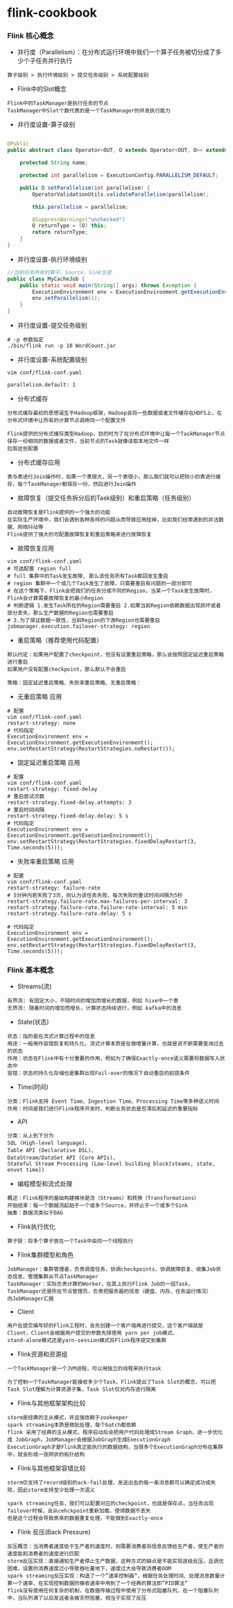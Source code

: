 # flink-cookbook

### Flink 核心概念

- 并行度（Parallelism）：在分布式运行环境中我们一个算子任务被切分成了多少个子任务并行执行

```text
算子级别 > 执行环境级别 > 提交任务级别 > 系统配置级别
```

- Flink中的Slot概念

```text
Flink中的TaskManager是执行任务的节点
TaskManager中Slot个数代表的是一个TaskManager的并发执行能力
```

- 并行度设置-算子级别

```java

@Public
public abstract class Operator<OUT, O extends Operator<OUT, O>> extends DataSet<OUT> {

    protected String name;

    protected int parallelism = ExecutionConfig.PARALLELISM_DEFAULT;

    public O setParallelism(int parallelism) {
        OperatorValidationUtils.validateParallelism(parallelism);

        this.parallelism = parallelism;

        @SuppressWarnings("unchecked")
        O returnType = (O) this;
        return returnType;
    }
}
```

- 并行度设置-执行环境级别

```java
//当前任务所有的算子、Source、Sink生效
public class MyCacheJob {
    public static void main(String[] args) throws Exception {
        ExecutionEnvironment env = ExecutionEnvironment.getExecutionEnvironment();
        env.setParallelism(1);
    }
}
```

- 并行度设置-提交任务级别

```shell
# -p 参数指定
./bin/flink run -p 10 WordCount.jar
```

- 并行度设置-系统配置级别

```shell
vim conf/flink-conf.yaml

parallelism.default: 1
```

- 分布式缓存

```text
分布式缓存最初的思想诞生于Hadoop框架，Hadoop会将一些数据或者文件缓存在HDFS上，在分布式环境中让所有的计算节点调用同一个配置文件

Flink提供的分布式缓存类型Hadoop，目的时为了在分布式环境中让每一个TaskManager节点保存一份相同的数据或者文件，当前节点的Task就像读取本地文件一样
拉取这些配置

```

- 分布式缓存应用

```text
表与表进行Join操作时，如果一个表很大，另一个表很小，那么我们就可以把较小的表进行缓存，每个TaskManager都保存一份，然后进行Join操作
```

- 故障恢复（提交任务拆分后的Task级别）和重启策略（任务级别）

```text
自动故障恢复是Flink提供的一个强大的功能
在实际生产环境中，我们会遇到各种各样的问题从而导致应用挂掉，比如我们经常遇到的非法数据、网络抖动等
Flink提供了强大的可配置故障恢复和重启策略来进行故障恢复
```

- 故障恢复应用

```shell
vim conf/flink-conf.yaml
# 可选配置 region full
# full 集群中的Task发生故障, 那么该任务所有Task都回发生重启
# region 集群中一个或几个Task发生了故障，只需要重启有问题的一部分即可
# 在这个策略下，Flink会把我们的任务分成不同的Region，当某一个Task发生故障时，Flink会计算需要故障恢复的最小Region
# 判断逻辑 1.发生Task所在的Region需要重启 2.如果当前Region依赖数据出现损坏或者部分丢失，那么生产数据的Region也需要重启
# 3.为了保证数据一致性，当前Region的下游Region也需要重启
jobmanager.execution.failover-strategy: region
```

- 重启策略（推荐使用代码配置）

```text
默认约定：如果用户配置了checkpoint，但没有设置重启策略，那么会按照固定延迟重启策略进行重启
如果用户没有配置checkpoint，那么默认不会重启

策略：固定延迟重启策略、失败率重启策略、无重启策略：
```

- 无重启策略 应用

```shell
# 配置
vim conf/flink-conf.yaml
restart-strategy: none
# 代码指定
ExecutionEnvironment env = ExecutionEnvironment.getExecutionEnvironment();
env.setRestartStrategy(RestartStrategies.noRestart());
```

- 固定延迟重启策略 应用

```shell
# 配置
vim conf/flink-conf.yaml
restart-strategy: fixed-delay
# 重启尝试次数
restart-strategy.fixed-delay.attempts: 3
# 重启时间间隔
restart-strategy.fixed-delay.delay: 5 s
# 代码指定
ExecutionEnvironment env = ExecutionEnvironment.getExecutionEnvironment();
env.setRestartStrategy(RestartStrategies.fixedDelayRestart(3, Time.seconds(5)));
```

- 失败率重启策略 应用

```shell
# 配置
vim conf/flink-conf.yaml
restart-strategy: failure-rate
# 5分钟内若失败了3次，则认为该任务失败，每次失败的重试时间间隔为5秒
restart-strategy.failure-rate.max-failures-per-interval: 3
restart-strategy.failure-rate.failure-rate-interval: 5 min
restart-strategy.failure-rate.delay: 5 s

# 代码指定
ExecutionEnvironment env = ExecutionEnvironment.getExecutionEnvironment();
env.setRestartStrategy(RestartStrategies.fixedDelayRestart(3, Time.seconds(5)));
```

### Flink 基本概念

- Streams(流)

```text
有界流: 有固定大小，不随时间的增加而增长的数据，例如 hive中一个表
无界流: 随着时间的增加而增长，计算状态持续进行，例如 kafka中的消息
```

- State(状态)

```text
状态：指的是在流式计算过程中的信息
用途：一般用作容错恢复和持久化，流式计算本质是在做增量计算，也就是说不断需要查询过去的状态
作用：状态在Flink中有十分重要的作用，例如为了确保Exactly-once语义需要将数据写入状态中
容错：状态的持久化存储也是集群出现Fail-over的情况下自动重启的前提条件
```

- Time(时间)

```text
分类：Flink支持 Event Time、Ingestion Time、Processing Time等多种语义时间
作用：时间是我们进行Flink程序开发时，判断业务状态是否滞后和延迟的重要指标
```

- API

```text
分类：从上到下分为 
SQL (High-level language)、
Table API (Declarative DSL)、
DataStream/DataSet API (Core APIs)、
Stateful Stream Processing (Low-level building block[steams, state, envet time])
```

- 编程模型和流式处理

```text
概述：Flink程序的基础构建模块是流（Streams）和转换（Transformations）
开始结束：每一个数据流起始于一个或多个Source，并终止于一个或多个Sink
抽象：数据流类似于DAG
```

- Flink执行优化

```text
算子链：将多个算子放在一个Task中由同一个线程执行
```

- Flink集群模型和角色

```text
JobManager：集群管理者，负责调度任务，协调checkpoints、协调故障恢复、收集Job状态信息、管理集群从节点TaskManager
TaskManager：实际负责计算的Worker，在其上执行Flink Job的一组Task，TaskManager还是所在节点管理员，负责把服务器的信息（硬盘、内存、任务运行情况）
向JobManager汇报
```

- Client

```text
用户在提交编写好的Flink工程时，会先创建一个客户端再进行提交，这个客户端就是Client，Client会根据用户提交的参数先择使用 yarn per job模式、
stand-alone模式还是yarn-session模式将Flink程序提交到集群
```

- Flink资源和资源组

```text
一个TaskManager是一个JVM进程，可以用独立的线程来执行task

为了控制一个TaskManager能接收多少个Task，Flink提出了Task Slot的概念，可以把Task Slot理解为计算资源子集，Task Slot仅对内存进行隔离
```

- Flink与其他框架架构比较

```text
storm是经典的主从模式，并且强依赖于zookeeper
spark streaming本质是微批处理，每个batch都依赖
flink 采用了经典的主从模式，程序启动后会把用户代码处理成Stream Graph，进一步优化成 JobGraph，JobManager会根据JobGraph生成ExecutionGraph
ExecutionGraph才是Flink真正能执行的数据结构，当很多个ExecutionGraph分布在集群中，就会形成一张网状的拓扑结构
```

- Flink与其他框架容错比较

```text
storm仅支持了record级别的ack-fail处理，发送出去的每一条消息都可以确定成功或失败，因此storm支持至少处理一次语义

spark streaming任务，我们可以配置对应的checkpoint，也就是保存点，当任务出现failover时候，会从cehckpoint重新加载，使得数据不丢失
但是这个过程会导致原来的数据重复处理，不能做到Exactly-once
```

- Flink 反压(Back Pressure)

```text
反压概念：当消费者速度低于生产者的速度时，则需要消费者将信息反馈给生产者，使生产者的速度能和消费者的速度进行匹配
storm反压实现：直接通知生产者停止生产数据，这种方式的缺点是不能实现逐级反压，且调优困难，设置的消费速度过小导致吞吐量地下，速度过大会导致消费者OOM
spark streaming反压实现：构造了一个”速率控制器“，根据任务处理时间、处理消息数量计算一个速率，在实现控制数据的接收速率中用到了一个经典的算法即”PID算法“
flink没有使用任何复杂的机制，在数据传输过程中使用了分布式阻塞队列，在一个阻塞队列中，当队列满了以后发送者会被天然阻塞，相当于实现了反压
```
